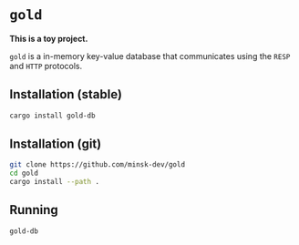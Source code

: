 # `gold`

**This is a toy project.**

`gold` is a in-memory key-value database that communicates using the `RESP` and `HTTP` protocols.

## Installation (stable)

```sh
cargo install gold-db
```

## Installation (git)

```sh
git clone https://github.com/minsk-dev/gold
cd gold
cargo install --path .
```

## Running

```sh
gold-db
```